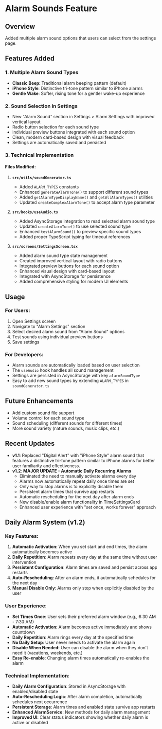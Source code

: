 # Alarm Sounds Feature

## Overview
Added multiple alarm sound options that users can select from the settings page.

## Features Added

### 1. Multiple Alarm Sound Types
- **Classic Beep**: Traditional alarm beeping pattern (default)
- **iPhone Style**: Distinctive tri-tone pattern similar to iPhone alarms
- **Gentle Wake**: Softer, rising tone for a gentler wake-up experience

### 2. Sound Selection in Settings
- New "Alarm Sound" section in Settings > Alarm Settings with improved vertical layout
- Radio button selection for each sound type
- Individual preview buttons integrated with each sound option
- Clean, modern card-based design with visual feedback
- Settings are automatically saved and persisted

### 3. Technical Implementation

#### Files Modified:
1. **`src/utils/soundGenerator.ts`**
   - Added `ALARM_TYPES` constants
   - Enhanced `generateAlarmTone()` to support different sound types
   - Added `getAlarmTypeDisplayName()` and `getAllAlarmTypes()` utilities
   - Updated `createComplexAlarmTone()` to accept alarm type parameter

2. **`src/hooks/useAudio.ts`**
   - Added AsyncStorage integration to read selected alarm sound type
   - Updated `createAlarmTone()` to use selected sound type
   - Enhanced `testAlarmSound()` to preview specific sound types
   - Added proper TypeScript typing for timeout references

3. **`src/screens/SettingsScreen.tsx`**
   - Added alarm sound type state management
   - Created improved vertical layout with radio buttons
   - Integrated preview buttons for each sound option
   - Enhanced visual design with card-based layout
   - Integrated with AsyncStorage for persistence
   - Added comprehensive styling for modern UI elements

## Usage

### For Users:
1. Open Settings screen
2. Navigate to "Alarm Settings" section
3. Select desired alarm sound from "Alarm Sound" options
4. Test sounds using individual preview buttons
5. Save settings

### For Developers:
- Alarm sounds are automatically loaded based on user selection
- The `useAudio` hook handles all sound management
- Settings are persisted in AsyncStorage with key `alarmSoundType`
- Easy to add new sound types by extending `ALARM_TYPES` in `soundGenerator.ts`

## Future Enhancements
- Add custom sound file support
- Volume control for each sound type
- Sound scheduling (different sounds for different times)
- More sound variety (nature sounds, music clips, etc.)

## Recent Updates
- **v1.1**: Replaced "Digital Alert" with "iPhone Style" alarm sound that features a distinctive tri-tone pattern similar to iPhone alarms for better user familiarity and effectiveness.
- **v1.2**: **MAJOR UPDATE - Automatic Daily Recurring Alarms**
  - Eliminated the need to manually activate alarms every day
  - Alarms now automatically repeat daily once times are set
  - Only way to stop alarms is to explicitly disable them
  - Persistent alarm times that survive app restarts
  - Automatic rescheduling for the next day after alarm ends
  - New disable/enable alarm functionality in TimeSettingsCard
  - Enhanced user experience with "set once, works forever" approach

## Daily Alarm System (v1.2)

### Key Features:
1. **Automatic Activation**: When you set start and end times, the alarm automatically becomes active
2. **Daily Repetition**: Alarm repeats every day at the same time without user intervention
3. **Persistent Configuration**: Alarm times are saved and persist across app restarts
4. **Auto-Rescheduling**: After an alarm ends, it automatically schedules for the next day
5. **Manual Disable Only**: Alarms only stop when explicitly disabled by the user

### User Experience:
- **Set Times Once**: User sets their preferred alarm window (e.g., 6:30 AM - 7:30 AM)
- **Automatic Activation**: Alarm becomes active immediately and shows countdown
- **Daily Repetition**: Alarm rings every day at the specified time
- **No Daily Setup**: User never needs to activate the alarm again
- **Disable When Needed**: User can disable the alarm when they don't need it (vacations, weekends, etc.)
- **Easy Re-enable**: Changing alarm times automatically re-enables the alarm

### Technical Implementation:
- **Daily Alarm Configuration**: Stored in AsyncStorage with enabled/disabled state
- **Auto-Rescheduling Logic**: After alarm completion, automatically schedules next occurrence
- **Persistent Storage**: Alarm times and enabled state survive app restarts
- **Enhanced AlarmService**: New methods for daily alarm management
- **Improved UI**: Clear status indicators showing whether daily alarm is active or disabled
